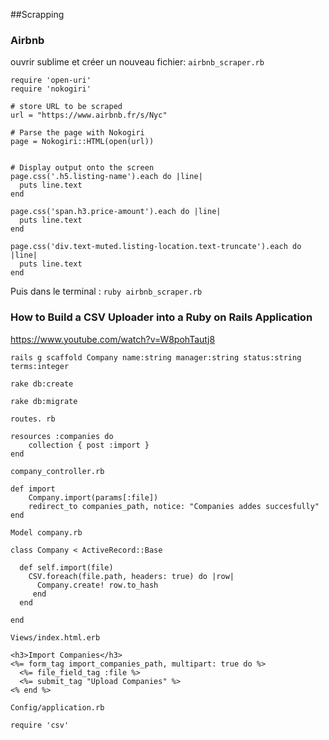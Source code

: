 ##Scrapping


### Airbnb

ouvrir sublime et créer un nouveau fichier: ```airbnb_scraper.rb```

```
require 'open-uri'
require 'nokogiri'

# store URL to be scraped
url = "https://www.airbnb.fr/s/Nyc"

# Parse the page with Nokogiri
page = Nokogiri::HTML(open(url))


# Display output onto the screen
page.css('.h5.listing-name').each do |line|
  puts line.text
end

page.css('span.h3.price-amount').each do |line|
  puts line.text
end

page.css('div.text-muted.listing-location.text-truncate').each do |line|
  puts line.text
end
```



Puis dans le terminal : ```ruby airbnb_scraper.rb```

### How to Build a CSV Uploader into a Ruby on Rails Application

https://www.youtube.com/watch?v=W8pohTautj8

```
rails g scaffold Company name:string manager:string status:string terms:integer

rake db:create

rake db:migrate
```


```routes. rb```

```
resources :companies do
    collection { post :import }
end
```


```company_controller.rb```

```
def import
    Company.import(params[:file])
    redirect_to companies_path, notice: "Companies addes succesfully"
end
```


```Model company.rb```

```
class Company < ActiveRecord::Base

  def self.import(file)
    CSV.foreach(file.path, headers: true) do |row|
      Company.create! row.to_hash
     end
  end

end
```

```Views/index.html.erb```

```
<h3>Import Companies</h3>
<%= form_tag import_companies_path, multipart: true do %>
  <%= file_field_tag :file %>
  <%= submit_tag "Upload Companies" %>
<% end %>
```


```Config/application.rb```

```require 'csv'```




